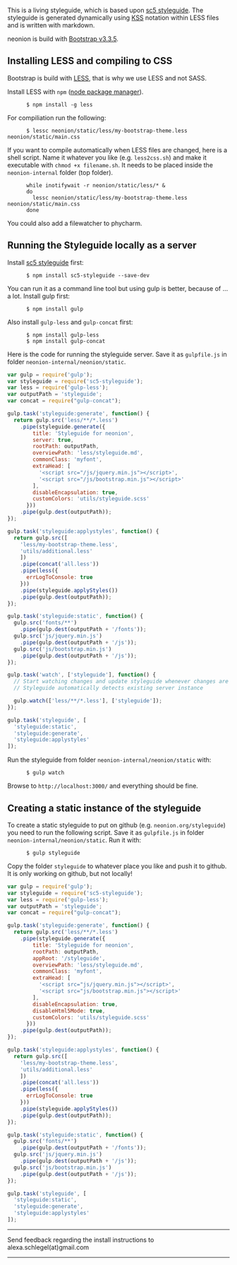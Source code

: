 This is a living styleguide, which is based upon [sc5 styleguide](https://github.com/SC5/sc5-styleguide). The styleguide is generated dynamically using [KSS](http://warpspire.com/kss/) notation within LESS files and is written with markdown.

neonion is build with [Bootstrap v3.3.5](http://getbootstrap.com). 

## Installing LESS and compiling to CSS

Bootstrap is build with [LESS](www.lesscss.de), that is why we use LESS and not SASS.

Install LESS with `npm` ([node package manager](https://www.npmjs.com/)).

          $ npm install -g less

For compiliation run the following:

          $ lessc neonion/static/less/my-bootstrap-theme.less neonion/static/main.css

If you want to compile automatically when LESS files are changed, here is a shell script. Name it whatever you like (e.g. `less2css.sh`) and make it executable with `chmod +x filename.sh`. It needs to be placed inside the `neonion-internal` folder (top folder).

          while inotifywait -r neonion/static/less/* &
          do
            lessc neonion/static/less/my-bootstrap-theme.less neonion/static/main.css
          done

You could also add a filewatcher to phycharm.


## Running the Styleguide locally as a server

Install [sc5 styleguide](https://github.com/SC5/sc5-styleguide) first:

          $ npm install sc5-styleguide --save-dev

You can run it as a command line tool but using gulp is better, because of ... a lot. Install gulp first:

          $ npm install gulp

Also install `gulp-less` and `gulp-concat` first:

          $ npm install gulp-less
          $ npm install gulp-concat


Here is the code for running the styleguide server. Save it as `gulpfile.js` in folder `neonion-internal/neonion/static`.

```javascript
var gulp = require('gulp');
var styleguide = require('sc5-styleguide');
var less = require('gulp-less');
var outputPath = 'styleguide';
var concat = require("gulp-concat");

gulp.task('styleguide:generate', function() {
  return gulp.src('less/**/*.less')
    .pipe(styleguide.generate({
        title: 'Styleguide for neonion',
        server: true,
        rootPath: outputPath,
        overviewPath: 'less/styleguide.md',
        commonClass: 'myfont',
        extraHead: [
          '<script src="/js/jquery.min.js"></script>',
          '<script src="/js/bootstrap.min.js"></script>'
        ],
        disableEncapsulation: true,
        customColors: 'utils/styleguide.scss'
      }))
    .pipe(gulp.dest(outputPath));
});

gulp.task('styleguide:applystyles', function() {
  return gulp.src([
    'less/my-bootstrap-theme.less',
    'utils/additional.less'
    ])
    .pipe(concat('all.less'))
    .pipe(less({
      errLogToConsole: true
    }))
    .pipe(styleguide.applyStyles())
    .pipe(gulp.dest(outputPath));
});

gulp.task('styleguide:static', function() {
  gulp.src('fonts/**')
    .pipe(gulp.dest(outputPath + '/fonts'));
  gulp.src('js/jquery.min.js')
    .pipe(gulp.dest(outputPath + '/js'));
  gulp.src('js/bootstrap.min.js')
    .pipe(gulp.dest(outputPath + '/js')); 
});

gulp.task('watch', ['styleguide'], function() {
  // Start watching changes and update styleguide whenever changes are detected
  // Styleguide automatically detects existing server instance

  gulp.watch(['less/**/*.less'], ['styleguide']);
});

gulp.task('styleguide', [
  'styleguide:static',
  'styleguide:generate',
  'styleguide:applystyles'
]);
```

Run the styleguide from folder `neonion-internal/neonion/static` with:

          $ gulp watch


Browse to `http://localhost:3000/` and everything should be fine.

## Creating a static instance of the styleguide

To create a static styleguide to put on github (e.g. `neonion.org/styleguide`) you need to run the following script. Save it as `gulpfile.js` in folder `neonion-internal/neonion/static`. Run it with:

          $ gulp styleguide

Copy the folder `styleguide` to whatever place you like and push it to github. It is only working on github, but not locally!

```javascript
var gulp = require('gulp');
var styleguide = require('sc5-styleguide');
var less = require('gulp-less');
var outputPath = 'styleguide';
var concat = require("gulp-concat");

gulp.task('styleguide:generate', function() {
  return gulp.src('less/**/*.less')
    .pipe(styleguide.generate({
        title: 'Styleguide for neonion',
        rootPath: outputPath,
        appRoot: '/styleguide',
        overviewPath: 'less/styleguide.md',
        commonClass: 'myfont',
        extraHead: [
          '<script src="js/jquery.min.js"></script>',
          '<script src="js/bootstrap.min.js"></script>'
        ],
        disableEncapsulation: true,
        disableHtml5Mode: true,
        customColors: 'utils/styleguide.scss'
      }))
    .pipe(gulp.dest(outputPath));
});

gulp.task('styleguide:applystyles', function() {
  return gulp.src([
    'less/my-bootstrap-theme.less',
    'utils/additional.less'
    ])
    .pipe(concat('all.less'))
    .pipe(less({
      errLogToConsole: true
    }))
    .pipe(styleguide.applyStyles())
    .pipe(gulp.dest(outputPath));
});

gulp.task('styleguide:static', function() {
  gulp.src('fonts/**')
    .pipe(gulp.dest(outputPath + '/fonts'));
  gulp.src('js/jquery.min.js')
    .pipe(gulp.dest(outputPath + '/js'));
  gulp.src('js/bootstrap.min.js')
    .pipe(gulp.dest(outputPath + '/js'));
});

gulp.task('styleguide', [
  'styleguide:static',
  'styleguide:generate',
  'styleguide:applystyles'
]);
```

***

Send feedback regarding the install instructions to alexa.schlegel(at)gmail.com

***
